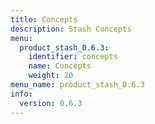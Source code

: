 ```yaml
---
title: Concepts
description: Stash Concepts
menu:
  product_stash_0.6.3:
    identifier: concepts
    name: Concepts
    weight: 20
menu_name: product_stash_0.6.3
info:
  version: 0.6.3
---
```


